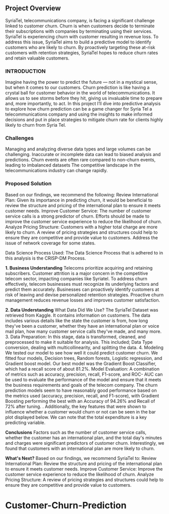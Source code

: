 

## **Project Overview**

SyriaTel, telecommunications company, is facing a significant challenge linked to customer churn. Churn is when customers decide to terminate their subscriptions with companies by terminating using their services. SyriaTel is experiencing churn with customer resulting in revenue loss. To address this issue, SyriaTel aims to build a predictive model to identify customers who are likely to churn. By proactively targeting these at-risk customers with retention strategies, SyriaTel hopes to reduce churn rates and retain valuable customers.

### **INTRODUCTION**
Imagine having the power to predict the future — not in a mystical sense, but when it comes to our customers. Churn prediction is like having a crystal ball for customer behavior in the world of telecommunications. It allows us to see storms before they hit, giving us invaluable time to prepare and, more importantly, to act.
In this project I’ll dive into predictive analysis to explore how churn prediction can be a game changer for Syria Tel a telecommunications company and using the insights to make informed decisions and put in place strategies to mitigate churn rate for clients highly likely to churn from Syria Tel.


### **Challenges**
Managing and analyzing diverse data types and large volumes can be challenging.
Inaccurate or incomplete data can lead to biased analysis and predictions.
Churn events are often rare compared to non-churn events, leading to imbalanced datasets
The competitive landscape in the telecommunications industry can change rapidly.



### **Proposed Solution**
Based on our findings, we recommend the following:
Review International Plan: Given its importance in predicting churn, it would be beneficial to review the structure and pricing of the international plan to ensure it meets customer needs.
Improve Customer Service: The number of customer service calls is a strong predictor of churn. Efforts should be made to improve the customer service experience to reduce the likelihood of churn.
Analyze Pricing Structure: Customers with a higher total charge are more likely to churn. A review of pricing strategies and structures could help to ensure they are competitive and provide value to customers.
Address the issue of network coverage for some states.

Data Science Process Used:
The Data Science Process that is adhered to in this analysis is the CRISP-DM Process.

**1. Business Understanding**
Telecoms prioritize acquiring and retaining subscribers. Customer attrition is a major concern in the competitive telecom sector, impacting companies like Syriatel. To address churn effectively, telecom businesses must recognize its underlying factors and predict them accurately. Businesses can proactively identify customers at risk of leaving and devise personalized retention strategies. Proactive churn management reduces revenue losses and improves customer satisfaction.

**2. Data Understanding**
What Data Did We Use?
The SyriaTel Dataset was retrieved from Kaggle. It contains information on customers. The data includes various details like the state the customer is from, how long they've been a customer, whether they have an international plan or voice mail plan, how many customer service calls they've made, and many more.
3. Data Preparation:
In this stage, data is transformed, cleaned, and preprocessed to make it suitable for analysis. This included;
Data Type conversion, dealing with multicollinearity, and splitting the data.
4. Modeling
We tested our model to see how well it could predict customer churn. We fitted four models, Decision trees, Random forests, Logistic regression, and Gradient boost model. Our best model was the Gradient Boost Classifier, which had a recall score of about 81.2%.
Model Evaluation:
A combination of metrics such as accuracy, precision, recall, F1-score, and ROC- AUC can be used to evaluate the performance of the model and ensure that it meets the business requirements and goals of the telecom company.
The churn prediction models seem to have reasonably good performance based on the metrics used (accuracy, precision, recall, and F1-score), with Gradient Boosting performing the best with an Accuracy of 94.26% and Recall of 72% after tuning.
.
Additionally, the key features that were shown to influence whether a customer would churn or not can be seen in the bar plot displayed below. We can note that the total expenditure is a key predicting variable.

**Conclusions**
Factors such as the number of customer service calls, whether the customer has an international plan, and the total day's minutes and charges were significant predictors of customer churn. Interestingly, we found that customers with an international plan are more likely to churn.

**What's Next?**
Based on our findings, we recommend SyriaTel to:
Review International Plan: Review the structure and pricing of the international plan to ensure it meets customer needs.
Improve Customer Service: Improve the customer service experience to reduce the likelihood of churn.
Analyze Pricing Structure: A review of pricing strategies and structures could help to ensure they are competitive and provide value to customers.

# Customer-Churn-Prediction
